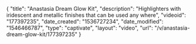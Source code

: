 {
    "title": "Anastasia Dream Glow Kit",
    "description": "Highlighters with iridescent and metallic finishes that can be used any where",
    "videoid": "177397235",
    "date_created": "1536727234",
    "date_modified": "1546466787",
    "type": "captivate",
    "layout": "video",
    "url": "\/v\/anastasia-dream-glow-kit\/177397235"
}